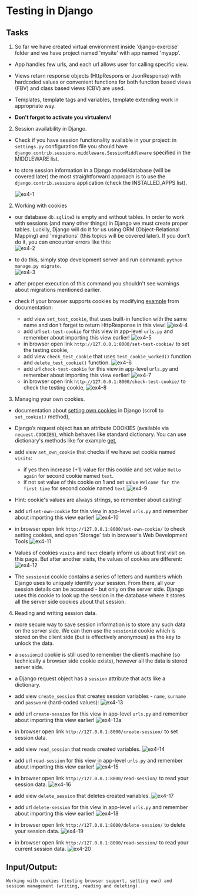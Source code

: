 # Testing in Django  

## Tasks
1. So far we have created virtual environment inside 'django-exercise' folder and we have project named 'mysite' with app named 'myapp'.  
*  App handles few urls, and each url allows user for calling specific view.  
*  Views return response objects (HttpRespons or JsonResponse) with hardcoded values or convenient functions for both function based views (FBV) and class based views (CBV) are used. 
* Templates, template tags and variables, template extending work in appropriate way.

*  **Don't forget to activate you virtualenv!**  

2. Session availability in Django.
*  Check if you have session functionality available in your project: in ```settings.py``` configuration file you should have  ```django.contrib.sessions.middleware.SessionMiddleware``` specified in the MIDDLEWARE list.
* to store session information in a Django model/database (will be covered later) the most straightforward approach is to use the ```django.contrib.sessions``` application (check the INSTALLED_APPS list).

   ![ex4-1](../../../django-framework-exercises/screenshots/ex4-1.png)  

2. Working with cookies 
* our database ```db.sqlite3``` is empty and without tables. In order to work with sessions (and many other things) in Django we must create proper tables. Luckily, Django will do it for us using ORM (Object-Relational Mapping) and 'migrations' (this topics will be covered later). If you don't do it, you can encounter errors like this:  
      ![ex4-2](../../../django-framework-exercises/screenshots/ex4-2.png)

* to do this, simply stop development server and run command: ```python manage.py migrate```.      
      ![ex4-3](../../../django-framework-exercises/screenshots/ex4-3.png)
* after proper execution of this command you shouldn't see warnings about migrations mentioned earlier. 

* check if your browser supports cookies by modifying [example](https://docs.djangoproject.com/en/3.2/topics/http/sessions/#setting-test-cookies) from documentation:
   * add view ```set_test_cookie```, that uses built-in function with the same name and don't forget to return HttpResponse in this view!
      ![ex4-4](../../../django-framework-exercises/screenshots/ex4-4.png)
   * add url ```set-test-cookie``` for this view in app-level ```urls.py``` and remember about importing this view earlier!
      ![ex4-5](../../../django-framework-exercises/screenshots/ex4-5.png)
   * in browser open link ```http://127.0.0.1:8000/set-test-cookie/``` to set the testing cookie,
   * add view ```check_test_cookie``` that uses ```test_cookie_worked()``` function and ```delete_test_cookie()``` function.
      ![ex4-6](../../../django-framework-exercises/screenshots/ex4-6.png)
   * add url ```check-test-cookie``` for this view in app-level ```urls.py``` and remember about importing this view earlier!
         ![ex4-7](../../../django-framework-exercises/screenshots/ex4-7.png)
   * in browser open link ```http://127.0.0.1:8000/check-test-cookie/``` to check the testing cookie,
         ![ex4-8](../../../django-framework-exercises/screenshots/ex4-8.png)

3. Managing your own cookies.
* documentation about [setting own cookies](https://docs.djangoproject.com/en/3.2/ref/request-response/#methods) in Django (scroll to ```set_cookie()``` method),

* Django’s request object has an attribute COOKIES (available via ```request.COOKIES```), which behaves like standard dictionary. You can  use dictionary's methods like for example [get](https://www.geeksforgeeks.org/get-method-dictionaries-python/),  

* add view ```set_own_cookie``` that checks if we have set cookie named ```visits```:
   * if yes then increase (+1) value for this cookie and set value ```Hello again``` for second cookie named ```text```.  
   * if not set value of this cookie on 1 and set value ```Welcome for the first time``` for second cookie named ```text```
      ![ex4-9](../../../django-framework-exercises/screenshots/ex4-9.png)

* Hint: cookie's values are always strings, so remember about casting!
* add url ```set-own-cookie``` for this view in app-level ```urls.py``` and remember about importing this view earlier!
         ![ex4-10](../../../django-framework-exercises/screenshots/ex4-10.png)
* in browser open link ```http://127.0.0.1:8000/set-own-cookie/``` to check setting cookies,  and open 'Storage' tab in browser's Web Development Tools
         ![ex4-11](../../../django-framework-exercises/screenshots/ex4-11.png)
* Values of cookies ```visits``` and ```text``` clearly inform us about first visit on this page. But after another visits, the values of cookies are different:
         ![ex4-12](../../../django-framework-exercises/screenshots/ex4-12.png)


* The ```sessionid``` cookie contains a series of letters and numbers which Django uses to uniquely identify your session. From there, all your session details can be accessed - but only on the server side. Django uses this cookie to look up the session in the database where it stores all the server side cookies about that session.

4. Reading and writing session data.  
* more secure way to save session information is to store any such data on the server side. We can then use the ```sessionid``` cookie which is stored on the client side (but is effectively anonymous) as the key to unlock the data.

* a ```sessionid``` cookie is still used to remember the client’s machine (so technically a browser side cookie exists), however all the data is stored server side.

* a Django request object has a ```session``` attribute that acts like a dictionary.

* add view ```create_session``` that creates session variables - ```name```, ```surname``` and ```password``` (hard-coded values):
      ![ex4-13](../../../django-framework-exercises/screenshots/ex4-13.png)

* add url ```create-session``` for this view in app-level ```urls.py``` and remember about importing this view earlier!
         ![ex4-13a](../../../django-framework-exercises/screenshots/ex4-13a.png)

* in browser open link ```http://127.0.0.1:8000/create-session/``` to set session data.

* add view ```read_session``` that reads created variables.
      ![ex4-14](../../../django-framework-exercises/screenshots/ex4-14.png)

* add url ```read-session``` for this view in app-level ```urls.py``` and remember about importing this view earlier!
         ![ex4-15](../../../django-framework-exercises/screenshots/ex4-15.png)

* in browser open link ```http://127.0.0.1:8000/read-session/``` to read your session data.
         ![ex4-16](../../../django-framework-exercises/screenshots/ex4-16.png)

* add view ```delete_session``` that deletes created variables.
      ![ex4-17](../../../django-framework-exercises/screenshots/ex4-17.png)

* add url ```delete-session``` for this view in app-level ```urls.py``` and remember about importing this view earlier!
      ![ex4-18](../../../django-framework-exercises/screenshots/ex4-18.png)

* in browser open link ```http://127.0.0.1:8000/delete-session/``` to delete your session data.
         ![ex4-19](../../../django-framework-exercises/screenshots/ex4-19.png)

* in browser open link ```http://127.0.0.1:8000/read-session/``` to read your current session data.
         ![ex4-20](../../../django-framework-exercises/screenshots/ex4-20.png)

## Input/Output:
```
Working with cookies (testing browser support, setting own) and session management (writing, reading and deleting).
```